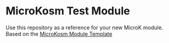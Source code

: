 # MicroKosm Test Module
Use this repository as a reference for your new MicroK module.  
Based on the [MicroKosm Module Template](https://github.com/MicroK-OS/microk-module-template/)
